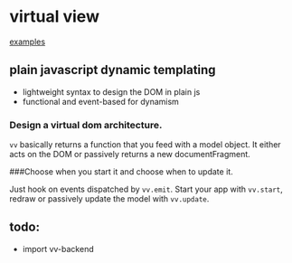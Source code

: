 # virtual view

[examples](http://mathchat.fr:8083/vv)

## plain javascript dynamic templating

* lightweight syntax to design the DOM in plain js 
* functional and event-based for dynamism

### Design a virtual dom architecture.

`vv` basically returns a function that you feed with a model object.
It either acts on the DOM or passively returns a new documentFragment.

###Choose when you start it and choose when to update it.

Just hook on events dispatched by `vv.emit`.
Start your app with `vv.start`, 
redraw or passively update the model with `vv.update`.

## todo: 

* import vv-backend


